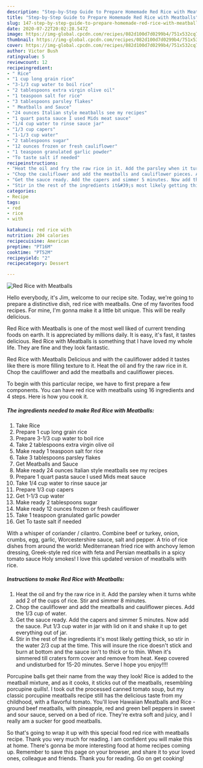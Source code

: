```yaml
---
description: "Step-by-Step Guide to Prepare Homemade Red Rice with Meatballs"
title: "Step-by-Step Guide to Prepare Homemade Red Rice with Meatballs"
slug: 147-step-by-step-guide-to-prepare-homemade-red-rice-with-meatballs
date: 2020-07-22T20:02:28.547Z
image: https://img-global.cpcdn.com/recipes/082d100d7d0299b4/751x532cq70/red-rice-with-meatballs-recipe-main-photo.jpg
thumbnail: https://img-global.cpcdn.com/recipes/082d100d7d0299b4/751x532cq70/red-rice-with-meatballs-recipe-main-photo.jpg
cover: https://img-global.cpcdn.com/recipes/082d100d7d0299b4/751x532cq70/red-rice-with-meatballs-recipe-main-photo.jpg
author: Victor Bush
ratingvalue: 5
reviewcount: 12
recipeingredient:
- " Rice"
- "1 cup long grain rice"
- "3-1/3 cup water to boil rice"
- "2 tablespoons extra virgin olive oil"
- "1 teaspoon salt for rice"
- "3 tablespoons parsley flakes"
- " Meatballs and Sauce"
- "24 ounces Italian style meatballs see my recipes"
- "1 quart pasta sauce I used Mids meat sauce"
- "1/4 cup water to rinse sauce jar"
- "1/3 cup capers"
- "1-1/3 cup water"
- "2 tablespoons sugar"
- "12 ounces frozen or fresh cauliflower"
- "1 teaspoon granulated garlic powder"
- "To taste salt if needed"
recipeinstructions:
- "Heat the oil and fry the raw rice in it. Add the parsley when it turns white add 2 of the cups of rice. Stir and simmer 8 minutes."
- "Chop the cauliflower and add the meatballs and cauliflower pieces. Add the 1/3 cup of water."
- "Get the sauce ready. Add the capers and simmer 5 minutes. Now add the sauce. Put 1/3 cup water in jar with lid on it and shake it up to get everything out of jar."
- "Stir in the rest of the ingredients it&#39;s most likely getting thick, so stir in the water 2/3 cup at the time. This will insure the rice doesn&#39;t stick and burn at bottom and the sauce isn&#39;t to thick or to thin. When it&#39;s simmered till craters form cover and remove from heat. Keep covered and undisturbed for 15-20 minutes. Serve I hope you enjoy!!!!"
categories:
- Recipe
tags:
- red
- rice
- with

katakunci: red rice with 
nutrition: 204 calories
recipecuisine: American
preptime: "PT16M"
cooktime: "PT52M"
recipeyield: "2"
recipecategory: Dessert

---
```



![Red Rice with Meatballs](https://img-global.cpcdn.com/recipes/082d100d7d0299b4/751x532cq70/red-rice-with-meatballs-recipe-main-photo.jpg)

Hello everybody, it's Jim, welcome to our recipe site. Today, we're going to prepare a distinctive dish, red rice with meatballs. One of my favorites food recipes. For mine, I'm gonna make it a little bit unique. This will be really delicious.

Red Rice with Meatballs is one of the most well liked of current trending foods on earth. It is appreciated by millions daily. It is easy, it's fast, it tastes delicious. Red Rice with Meatballs is something that I have loved my whole life. They are fine and they look fantastic.

Red Rice with Meatballs Delicious and with the cauliflower added it tastes like there is more filling texture to it. Heat the oil and fry the raw rice in it. Chop the cauliflower and add the meatballs and cauliflower pieces.


To begin with this particular recipe, we have to first prepare a few components. You can have red rice with meatballs using 16 ingredients and 4 steps. Here is how you cook it.

<!--inarticleads1-->

##### The ingredients needed to make Red Rice with Meatballs:

1. Take  Rice
1. Prepare 1 cup long grain rice
1. Prepare 3-1/3 cup water to boil rice
1. Take 2 tablespoons extra virgin olive oil
1. Make ready 1 teaspoon salt for rice
1. Take 3 tablespoons parsley flakes
1. Get  Meatballs and Sauce
1. Make ready 24 ounces Italian style meatballs see my recipes
1. Prepare 1 quart pasta sauce I used Mids meat sauce
1. Take 1/4 cup water to rinse sauce jar
1. Prepare 1/3 cup capers
1. Get 1-1/3 cup water
1. Make ready 2 tablespoons sugar
1. Make ready 12 ounces frozen or fresh cauliflower
1. Take 1 teaspoon granulated garlic powder
1. Get To taste salt if needed


With a whisper of coriander / cilantro. Combine beef or turkey, onion, crumbs, egg, garlic, Worcestershire sauce, salt and pepper. A trio of rice dishes from around the world: Mediterranean fried rice with anchovy lemon dressing, Greek-style red rice with feta and Persian meatballs in a spicy tomato sauce Holy smokes! I love this updated version of meatballs with rice. 

<!--inarticleads2-->

##### Instructions to make Red Rice with Meatballs:

1. Heat the oil and fry the raw rice in it. Add the parsley when it turns white add 2 of the cups of rice. Stir and simmer 8 minutes.
1. Chop the cauliflower and add the meatballs and cauliflower pieces. Add the 1/3 cup of water.
1. Get the sauce ready. Add the capers and simmer 5 minutes. Now add the sauce. Put 1/3 cup water in jar with lid on it and shake it up to get everything out of jar.
1. Stir in the rest of the ingredients it&#39;s most likely getting thick, so stir in the water 2/3 cup at the time. This will insure the rice doesn&#39;t stick and burn at bottom and the sauce isn&#39;t to thick or to thin. When it&#39;s simmered till craters form cover and remove from heat. Keep covered and undisturbed for 15-20 minutes. Serve I hope you enjoy!!!!


Porcupine balls get their name from the way they look! Rice is added to the meatball mixture, and as it cooks, it sticks out of the meatballs, resembling porcupine quills!. I took out the processed canned tomato soup, but my classic porcupine meatballs recipe still has the delicious taste from my childhood, with a flavorful tomato. You&#39;ll love Hawaiian Meatballs and Rice - ground beef meatballs, with pineapple, red and green bell peppers in sweet and sour sauce, served on a bed of rice. They&#39;re extra soft and juicy, and I really am a sucker for good meatballs. 

So that's going to wrap it up with this special food red rice with meatballs recipe. Thank you very much for reading. I am confident you will make this at home. There's gonna be more interesting food at home recipes coming up. Remember to save this page on your browser, and share it to your loved ones, colleague and friends. Thank you for reading. Go on get cooking!
